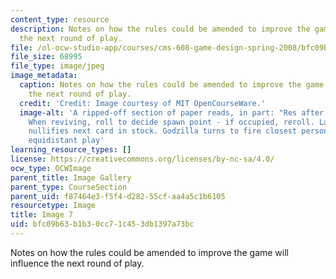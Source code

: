 ```yaml
---
content_type: resource
description: Notes on how the rules could be amended to improve the game will influence
  the next round of play.
file: /ol-ocw-studio-app/courses/cms-608-game-design-spring-2008/bfc09b63b1b30cc71c453db1397a73bc_07.jpg
file_size: 68995
file_type: image/jpeg
image_metadata:
  caption: Notes on how the rules could be amended to improve the game will influence
    the next round of play.
  credit: 'Credit: Image courtesy of MIT OpenCourseWare.'
  image-alt: 'A ripped-off section of paper reads, in part: "Res after 1 turn (post-death).
    When reviving, roll to decide spawn point - if occupied, reroll. Landing in pond
    nullifies next card in stock. Godzilla turns to fire closest person. In case of
    equidistant play'
learning_resource_types: []
license: https://creativecommons.org/licenses/by-nc-sa/4.0/
ocw_type: OCWImage
parent_title: Image Gallery
parent_type: CourseSection
parent_uid: f87464e3-f5f4-d282-55cf-aa4a5c1b6105
resourcetype: Image
title: Image 7
uid: bfc09b63-b1b3-0cc7-1c45-3db1397a73bc
---
```

Notes on how the rules could be amended to improve the game will influence the next round of play.
